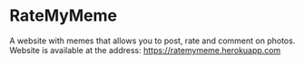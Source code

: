# RateMyMeme

A website with memes that allows you to post, rate and comment on
photos. Website is available at the address: https://ratemymeme.herokuapp.com


